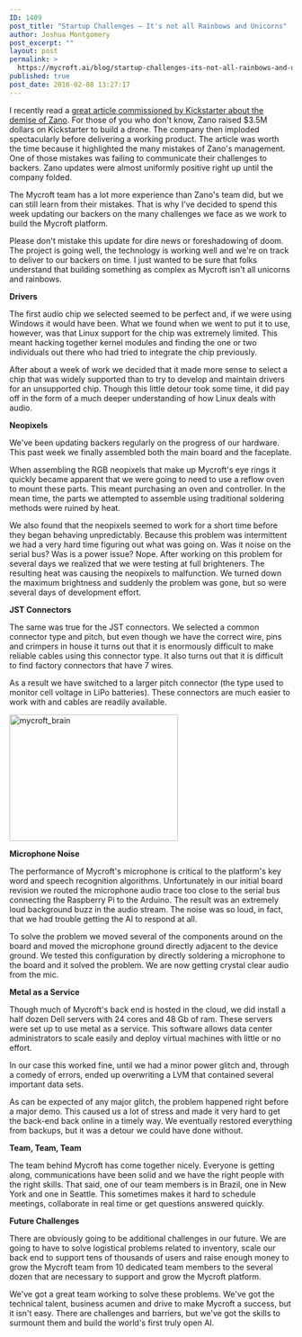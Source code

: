 ```yaml
---
ID: 1409
post_title: "Startup Challenges – It's not all Rainbows and Unicorns"
author: Joshua Montgomery
post_excerpt: ""
layout: post
permalink: >
  https://mycroft.ai/blog/startup-challenges-its-not-all-rainbows-and-unicorns/
published: true
post_date: 2016-02-08 13:27:17
---
```

I recently read a <a href="https://medium.com/kickstarter/how-zano-raised-millions-on-kickstarter-and-left-backers-with-nearly-nothing-85c0abe4a6cb#.j1msd4f40" target="_blank" rel="noopener">great article commissioned by Kickstarter about the demise of Zano</a>. For those of you who don't know, Zano raised $3.5M dollars on Kickstarter to build a drone. The company then imploded spectacularly before delivering a working product. The article was worth the time because it highlighted the many mistakes of Zano's management. One of those mistakes was failing to communicate their challenges to backers. Zano updates were almost uniformly positive right up until the company folded.

The Mycroft team has a lot more experience than Zano's team did, but we can still learn from their mistakes. That is why I've decided to spend this week updating our backers on the many challenges we face as we work to build the Mycroft platform.

Please don't mistake this update for dire news or foreshadowing of doom. The project is going well, the technology is working well and we're on track to deliver to our backers on time. I just wanted to be sure that folks understand that building something as complex as Mycroft isn't all unicorns and rainbows.

<b>Drivers</b>

The first audio chip we selected seemed to be perfect and, if we were using Windows it would have been. What we found when we went to put it to use, however, was that Linux support for the chip was extremely limited. This meant hacking together kernel modules and finding the one or two individuals out there who had tried to integrate the chip previously.

After about a week of work we decided that it made more sense to select a chip that was widely supported than to try to develop and maintain drivers for an unsupported chip. Though this little detour took some time, it did pay off in the form of a much deeper understanding of how Linux deals with audio.

<b>Neopixels</b>

We've been updating backers regularly on the progress of our hardware. This past week we finally assembled both the main board and the faceplate.

When assembling the RGB neopixels that make up Mycroft's eye rings it quickly became apparent that we were going to need to use a reflow oven to mount these parts. This meant purchasing an oven and controller. In the mean time, the parts we attempted to assemble using traditional soldering methods were ruined by heat.

We also found that the neopixels seemed to work for a short time before they began behaving unpredictably. Because this problem was intermittent we had a very hard time figuring out what was going on. Was it noise on the serial bus? Was is a power issue? Nope. After working on this problem for several days we realized that we were testing at full brighteners. The resulting heat was causing the neopixels to malfunction. We turned down the maximum brightness and suddenly the problem was gone, but so were several days of development effort.

<b>JST Connectors</b>

The same was true for the JST connectors. We selected a common connector type and pitch, but even though we have the correct wire, pins and crimpers in house it turns out that it is enormously difficult to make reliable cables using this connector type. It also turns out that it is difficult to find factory connectors that have 7 wires.

As a result we have switched to a larger pitch connector (the type used to monitor cell voltage in LiPo batteries). These connectors are much easier to work with and cables are readily available.

<a href="https://mycroft.ai/wp-content/uploads/2016/02/mycroft_brain.jpg" rel="attachment wp-att-1411"><img class="aligncenter size-medium wp-image-1411" src="https://mycroft.ai/wp-content/uploads/2016/02/mycroft_brain-300x225.jpg" alt="mycroft_brain" width="300" height="225" /></a>

<b>Microphone Noise</b>

The performance of Mycroft's microphone is critical to the platform's key word and speech recognition algorithms. Unfortunately in our initial board revision we routed the microphone audio trace too close to the serial bus connecting the Raspberry Pi to the Arduino. The result was an extremely loud background buzz in the audio stream. The noise was so loud, in fact, that we had trouble getting the AI to respond at all.

To solve the problem we moved several of the components around on the board and moved the microphone ground directly adjacent to the device ground. We tested this configuration by directly soldering a microphone to the board and it solved the problem. We are now getting crystal clear audio from the mic.

<b>Metal as a Service</b>

Though much of Mycroft's back end is hosted in the cloud, we did install a half dozen Dell servers with 24 cores and 48 Gb of ram. These servers were set up to use metal as a service. This software allows data center administrators to scale easily and deploy virtual machines with little or no effort.

In our case this worked fine, until we had a minor power glitch and, through a comedy of errors, ended up overwriting a LVM that contained several important data sets.

As can be expected of any major glitch, the problem happened right before a major demo. This caused us a lot of stress and made it very hard to get the back-end back online in a timely way. We eventually restored everything from backups, but it was a detour we could have done without.

<b>Team, Team, Team</b>

The team behind Mycroft has come together nicely. Everyone is getting along, communications have been solid and we have the right people with the right skills. That said, one of our team members is in Brazil, one in New York and one in Seattle. This sometimes makes it hard to schedule meetings, collaborate in real time or get questions answered quickly.

<b>Future Challenges</b>

There are obviously going to be additional challenges in our future. We are going to have to solve logistical problems related to inventory, scale our back end to support tens of thousands of users and raise enough money to grow the Mycroft team from 10 dedicated team members to the several dozen that are necessary to support and grow the Mycroft platform.

We've got a great team working to solve these problems. We've got the technical talent, business acumen and drive to make Mycroft a success, but it isn't easy. There are challenges and barriers, but we've got the skills to surmount them and build the world's first truly open AI.